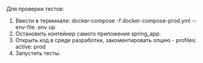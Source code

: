 Для проверки тестов:
1. Ввести в терминале:
docker-compose -f docker-compose-prod.yml --env-file .env up
2. Остановить контейнер самого приложения spring_app.
3. Открыть код в среде разработки, закоментировать опцию -
   profiles:
     active: prod
4. Запустить тесты.